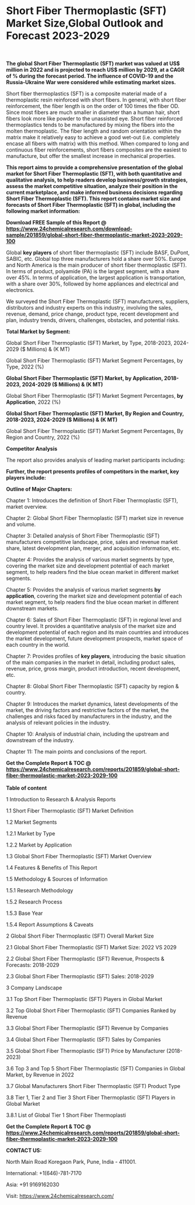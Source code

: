 <h1>Short Fiber Thermoplastic (SFT) Market Size,Global Outlook and Forecast 2023-2029</h1><br/><p><strong>The global Short Fiber Thermoplastic (SFT) market was valued at US$ million in 2022 and is projected to reach US$ million by 2029, at a <strong>CAGR</strong> of % during the forecast period. The influence of COVID-19 and the Russia-Ukraine War were considered while estimating market sizes.</strong></p><p>Short fiber thermoplastics (SFT) is a composite material made of a thermoplastic resin reinforced with short fibers. In general, with short fiber reinforcement, the fiber length is on the order of 100 times the fiber OD. Since most fibers are much smaller in diameter than a human hair, short fibers look more like powder to the unassisted eye. Short fiber reinforced thermoplastics tends to be manufactured by mixing the fibers into the molten thermoplastic. The fiber length and random orientation within the matrix make it relatively easy to achieve a good wet-out (i.e. completely encase all fibers with matrix) with this method. When compared to long and continuous fiber reinforcements, short fibers composites are the easiest to manufacture, but offer the smallest increase in mechanical properties.</p><p><strong>This report aims to provide a comprehensive presentation of the global market for Short Fiber Thermoplastic (SFT), with both quantitative and qualitative analysis, to help readers develop business/growth strategies, assess the market competitive situation, analyze their position in the current marketplace, and make informed business decisions regarding Short Fiber Thermoplastic (SFT). This report contains market size and forecasts of Short Fiber Thermoplastic (SFT) in global, including the following market information:</strong></p><div><b>Download FREE Sample of this Report @ <a href="https://www.24chemicalresearch.com/download-sample/201859/global-short-fiber-thermoplastic-market-2023-2029-100">https://www.24chemicalresearch.com/download-sample/201859/global-short-fiber-thermoplastic-market-2023-2029-100</a></b></div><p>Global <strong>key players</strong> of short fiber thermoplastic (SFT) include BASF, DuPont, SABIC, etc. Global top three manufacturers hold a share over 50%. Europe and North America is the main producer of short fiber thermoplastic (SFT). In terms of product, polyamide (PA) is the largest segment, with a share over 45%. In terms of application, the largest application is transportation, with a share over 30%, followed by home appliances and electrical and electronics.</p><p>We surveyed the Short Fiber Thermoplastic (SFT) manufacturers, suppliers, distributors and industry experts on this industry, involving the sales, revenue, demand, price change, product type, recent development and plan, industry trends, drivers, challenges, obstacles, and potential risks.</p><p><strong>Total Market by Segment:</strong></p><p>Global Short Fiber Thermoplastic (SFT) Market, by Type, 2018-2023, 2024-2029 ($ Millions) & (K MT)</p><p>Global Short Fiber Thermoplastic (SFT) Market Segment Percentages, by Type, 2022 (%)</p><p><strong>Global Short Fiber Thermoplastic (SFT) Market, <strong>by Application</strong>, 2018-2023, 2024-2029 ($ Millions) & (K MT)</strong></p><p>Global Short Fiber Thermoplastic (SFT) Market Segment Percentages, <strong>by Application</strong>, 2022 (%)</p><p><strong>Global Short Fiber Thermoplastic (SFT) Market, By Region and Country, 2018-2023, 2024-2029 ($ Millions) & (K MT)</strong></p><p>Global Short Fiber Thermoplastic (SFT) Market Segment Percentages, By Region and Country, 2022 (%)</p><p><strong>Competitor Analysis</strong></p><p>The report also provides analysis of leading market participants including:</p><p><strong>Further, the report presents profiles of competitors in the market, <strong>key players</strong> include:</strong></p><p><strong>Outline of Major Chapters:</strong></p><p>Chapter 1: Introduces the definition of Short Fiber Thermoplastic (SFT), market overview.</p><p>Chapter 2: Global Short Fiber Thermoplastic (SFT) market size in revenue and volume.</p><p>Chapter 3: Detailed analysis of Short Fiber Thermoplastic (SFT) manufacturers competitive landscape, price, sales and revenue market share, latest development plan, merger, and acquisition information, etc.</p><p>Chapter 4: Provides the analysis of various market segments by type, covering the market size and development potential of each market segment, to help readers find the blue ocean market in different market segments.</p><p>Chapter 5: Provides the analysis of various market segments <strong>by application</strong>, covering the market size and development potential of each market segment, to help readers find the blue ocean market in different downstream markets.</p><p>Chapter 6: Sales of Short Fiber Thermoplastic (SFT) in regional level and country level. It provides a quantitative analysis of the market size and development potential of each region and its main countries and introduces the market development, future development prospects, market space of each country in the world.</p><p>Chapter 7: Provides profiles of <strong>key players</strong>, introducing the basic situation of the main companies in the market in detail, including product sales, revenue, price, gross margin, product introduction, recent development, etc.</p><p>Chapter 8: Global Short Fiber Thermoplastic (SFT) capacity by region & country.</p><p>Chapter 9: Introduces the market dynamics, latest developments of the market, the driving factors and restrictive factors of the market, the challenges and risks faced by manufacturers in the industry, and the analysis of relevant policies in the industry.</p><p>Chapter 10: Analysis of industrial chain, including the upstream and downstream of the industry.</p><p>Chapter 11: The main points and conclusions of the report.</p><div><b>Get the Complete Report & TOC @ <a href="https://www.24chemicalresearch.com/reports/201859/global-short-fiber-thermoplastic-market-2023-2029-100">https://www.24chemicalresearch.com/reports/201859/global-short-fiber-thermoplastic-market-2023-2029-100</a></b></div><br><b>Table of content</b><p>1 Introduction to Research & Analysis Reports<br />
 
  1.1 Short Fiber Thermoplastic (SFT) Market Definition<br />
 
  1.2 Market Segments<br />
 
  1.2.1 Market by Type<br />
 
  1.2.2 Market by Application<br />
 
  1.3 Global Short Fiber Thermoplastic (SFT) Market Overview<br />
 
  1.4 Features & Benefits of This Report<br />
 
  1.5 Methodology & Sources of Information<br />
 
  1.5.1 Research Methodology<br />
 
  1.5.2 Research Process<br />
 
  1.5.3 Base Year<br />
 
  1.5.4 Report Assumptions & Caveats<br />
 
 2 Global Short Fiber Thermoplastic (SFT) Overall Market Size<br />
 
  2.1 Global Short Fiber Thermoplastic (SFT) Market Size: 2022 VS 2029<br />
 
  2.2 Global Short Fiber Thermoplastic (SFT) Revenue, Prospects & Forecasts: 2018-2029<br />
 
  2.3 Global Short Fiber Thermoplastic (SFT) Sales: 2018-2029<br />
 
 3 Company Landscape<br />
 
  3.1 Top Short Fiber Thermoplastic (SFT) Players in Global Market<br />
 
  3.2 Top Global Short Fiber Thermoplastic (SFT) Companies Ranked by Revenue<br />
 
  3.3 Global Short Fiber Thermoplastic (SFT) Revenue by Companies<br />
 
  3.4 Global Short Fiber Thermoplastic (SFT) Sales by Companies<br />
 
  3.5 Global Short Fiber Thermoplastic (SFT) Price by Manufacturer (2018-2023)<br />
 
  3.6 Top 3 and Top 5 Short Fiber Thermoplastic (SFT) Companies in Global Market, by Revenue in 2022<br />
 
  3.7 Global Manufacturers Short Fiber Thermoplastic (SFT) Product Type<br />
 
  3.8 Tier 1, Tier 2 and Tier 3 Short Fiber Thermoplastic (SFT) Players in Global Market<br />
 
  3.8.1 List of Global Tier 1 Short Fiber Thermoplasti<br><div><b>Get the Complete Report & TOC @ <a href="https://www.24chemicalresearch.com/reports/201859/global-short-fiber-thermoplastic-market-2023-2029-100">https://www.24chemicalresearch.com/reports/201859/global-short-fiber-thermoplastic-market-2023-2029-100</a></b></div></p>
 
 <b>CONTACT US:</b><br>
 
 North Main Road Koregaon Park, Pune, India - 411001.<br/>
 
 International: +1(646)-781-7170<br/>
 
 Asia: +91 9169162030<br/>
 
 Visit: <a href="https://www.24chemicalresearch.com/">https://www.24chemicalresearch.com/</a>
 
 <br>